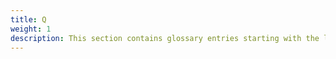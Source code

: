 ```yaml
---
title: Q
weight: 1
description: This section contains glossary entries starting with the letter **Q**.
---
```


